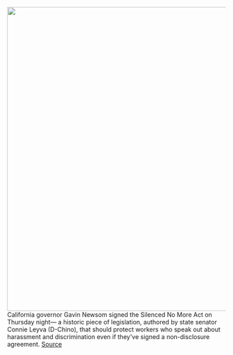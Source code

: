 <img src='https://cdn.vox-cdn.com/thumbor/5ZJ30vluI7OlVYX2ye4hDxTshH4=/0x0:4770x3414/1200x800/filters:focal(2004x1326:2766x2088)/cdn.vox-cdn.com/uploads/chorus_image/image/69967180/1340672342.0.jpg' width='700px' /><br/>
California governor Gavin Newsom signed the Silenced No More Act on Thursday night— a historic piece of legislation, authored by state senator Connie Leyva (D-Chino), that should protect workers who speak out about harassment and discrimination even if they've signed a non-disclosure agreement.
<a href='https://www.theverge.com/22715649/california-silenced-no-more-act-law-newsom-leyva-ndas-whistleblower'> Source <a/>